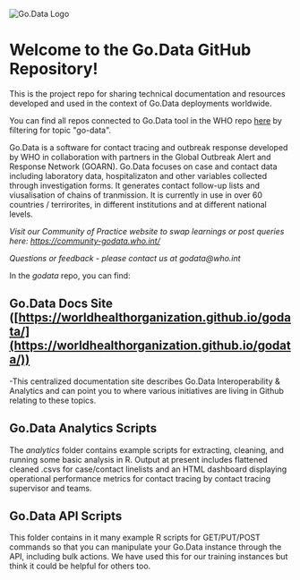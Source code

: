![Go.Data Logo](https://github.com/WorldHealthOrganization/godata/blob/master/docs/assets/godata_logo.png)

# Welcome to the Go.Data GitHub Repository!

This is the project repo for sharing technical documentation and resources developed and used in the context of Go.Data deployments worldwide. 

You can find all repos connected to Go.Data tool in the WHO repo [here](https://github.com/WorldHealthOrganization?q=go-data&type=&language=) by filtering for topic "go-data".

Go.Data is a software for contact tracing and outbreak response developed by WHO in collaboration with partners in the Global Outbreak Alert and Response Network (GOARN). Go.Data focuses on case and contact data including laboratory data, hospitalizaton and other variables collected through investigation forms. It generates contact follow-up lists and viusalisation of chains of tranmission. It is currently in use in over 60 countries / terrirorites, in different institutions and at different national levels.

_Visit our Community of Practice website to swap learnings or post queries here: https://community-godata.who.int/_

_Questions or feedback - please contact us at godata@who.int_ 


In the *godata* repo, you can find:

## Go.Data Docs Site ([https://worldhealthorganization.github.io/godata/](https://worldhealthorganization.github.io/godata/))
-This centralized documentation site describes Go.Data Interoperability & Analytics and can point you to where various initiatives are living in Github relating to these topics.

## Go.Data Analytics Scripts
The *analytics* folder contains example scripts for extracting, cleaning, and running some basic analysis in R. Output at present includes flattened cleaned .csvs for case/contact linelists and an HTML dashboard displaying operational performance metrics for contact tracing by contact tracing supervisor and teams. 

## Go.Data API Scripts
This folder contains in it many example R scripts for GET/PUT/POST commands so that you can manipulate your Go.Data instance through the API, including bulk actions. We have used this for our training instances but think it could be helpful for others too.


